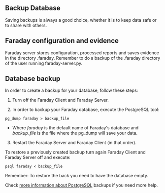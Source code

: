 ## Backup Database

Saving backups is always a good choice, whether it is to keep data safe or to share with others.

## Faraday configuration and evidence
Faraday server stores configuration, processed reports and saves evidence in the directory .faraday.
Remember to do a backup of the .faraday directory of the user running faraday-server.py.

## Database backup

In order to create a backup for your database, follow these steps:

1. Turn off the Faraday Client and Faraday Server.

2. In order to backup your Faraday database, execute the PostgreSQL tool:
```
pg_dump faraday > backup_file
```
- Where _faraday_ is the default name of Faraday's database and _backup_file_ is the file where the pg_dump will save your data.

3. Restart the Faraday Server and Faraday Client (in that order).

To restore a previously created backup turn again Faraday Client and Faraday Server off and execute:
```
psql faraday < backup_file
```

Remember: To restore the back you need to have the database empty.

Check [more information about PostgreSQL](https://www.postgresql.org/docs/9.1/static/backup-dump.html) backups if you need more help.